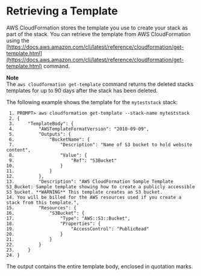 # Retrieving a Template<a name="using-cfn-get-template"></a>

AWS CloudFormation stores the template you use to create your stack as part of the stack\. You can retrieve the template from AWS CloudFormation using the [https://docs.aws.amazon.com/cli/latest/reference/cloudformation/get-template.html](https://docs.aws.amazon.com/cli/latest/reference/cloudformation/get-template.html) command\.

**Note**  
The `aws cloudformation get-template` command returns the deleted stacks templates for up to 90 days after the stack has been deleted\.

The following example shows the template for the `myteststack` stack:

```
 1. PROMPT> aws cloudformation get-template --stack-name myteststack
 2. {
 3.     "TemplateBody": {
 4.         "AWSTemplateFormatVersion": "2010-09-09",
 5.         "Outputs": {
 6.             "BucketName": {
 7.                 "Description": "Name of S3 bucket to hold website content",
 8.                 "Value": {
 9.                     "Ref": "S3Bucket"
10.                 }
11.             }
12.         },
13.         "Description": "AWS CloudFormation Sample Template S3_Bucket: Sample template showing how to create a publicly accessible S3 bucket. **WARNING** This template creates an S3 bucket.
14. You will be billed for the AWS resources used if you create a stack from this template.",
15.         "Resources": {
16.             "S3Bucket": {
17.                 "Type": "AWS::S3::Bucket",
18.                 "Properties": {
19.                     "AccessControl": "PublicRead"
20.                 }
21.             }
22.         }
23.     }
24. }
```

The output contains the entire template body, enclosed in quotation marks\.